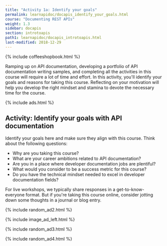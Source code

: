 ```yaml
---
title: "Activity 1a: Identify your goals"
permalink: learnapidoc/docapis_identify_your_goals.html
course: "Documenting REST APIs"
weight: 1.3
sidebar: docapis
section: introtoapis
path1: learnapidoc/docapis_introtoapis.html
last-modified: 2018-12-29
---
```


{% include coffeeshopbook.html %}

Ramping up on API documentation, developing a portfolio of API documentation writing samples, and completing all the activities in this course will require a lot of time and effort. In this activity, you'll identify your goals and reasons for taking this course. Reflecting on your motivation will help you develop the right mindset and stamina to devote the necessary time for the course.

{% include ads.html %}


## <i class="fa fa-user-circle"></i> Activity: Identify your goals with API documentation


Identify your goals here and make sure they align with this course. Think about the following questions:

*  Why are you taking this course?
*  What are your career ambitions related to API documentation?
*  Are you in a place where developer documentation jobs are plentiful?
*  What would you consider to be a success metric for this course?
*  Do you have the technical mindset needed to excel in developer documentation fields?

For live workshops, we typically share responses in a get-to-know-everyone format. But if you're taking this course online, consider jotting down some thoughts in a journal or blog entry.

{% include random_ad2.html %}

{% include image_ad_left.html %}

{% include random_ad3.html %}

{% include random_ad4.html %}
